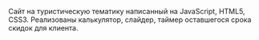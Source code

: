 Сайт на туристическую тематику написанный на JavaScript, HTML5, CSS3. Реализованы калькулятор, слайдер, таймер оставшегося срока скидок для клиента.
